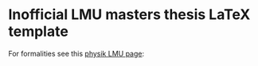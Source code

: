 # Inofficial LMU masters thesis LaTeX template

For formalities see this [physik LMU page](https://www.physik.lmu.de/de/studium/pruefungsamt/formalitaeten-master.html):

